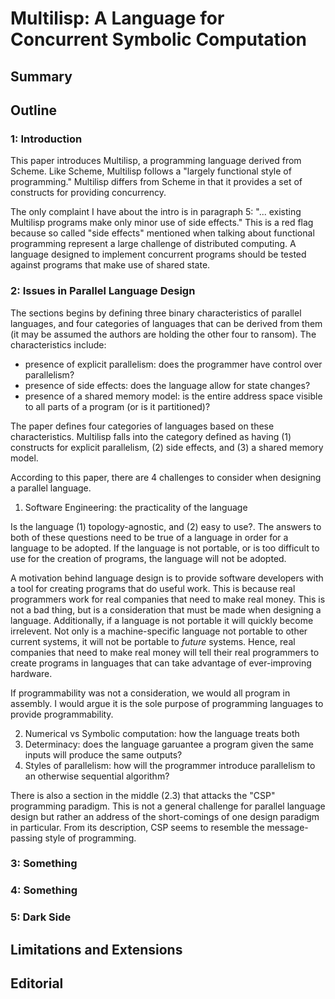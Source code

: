 # Multilisp: A Language for Concurrent Symbolic Computation

## Summary

## Outline

### 1: Introduction

This paper introduces Multilisp, a programming language derived from Scheme.
Like Scheme, Multilisp follows a "largely functional style of programming."
Multilisp differs from Scheme in that it provides a set of constructs for providing concurrency.

The only complaint I have about the intro is in paragraph 5: "... existing Multilisp programs make only minor use of side effects."
This is a red flag because so called "side effects" mentioned when talking about functional programming represent a large challenge of distributed computing.
A language designed to implement concurrent programs should be tested against programs that make use of shared state.

### 2: Issues in Parallel Language Design

The sections begins by defining three binary characteristics of parallel languages, and four categories of languages that can be derived from them (it may be assumed the authors are holding the other four to ransom).
The characteristics include:
* presence of explicit parallelism: does the programmer have control over parallelism?
* presence of side effects: does the language allow for state changes?
* presence of a shared memory model: is the entire address space visible to all parts of a program (or is it partitioned)?

The paper defines four categories of languages based on these characteristics.
Multilisp falls into the category defined as having (1) constructs for explicit parallelism, (2) side effects, and (3) a shared memory model.

According to this paper, there are 4 challenges to consider when designing a parallel language.

1. Software Engineering: the practicality of the language

Is the language (1) topology-agnostic, and (2) easy to use?. The answers to both of these questions need to be true of a language in order for a language to be adopted. If the language is not portable, or is too difficult to use for the creation of programs, the language will not be adopted.

A motivation behind language design is to provide software developers with a tool for creating programs that do useful work. This is because real programmers work for real companies that need to make real money. This is not a bad thing, but is a consideration that must be made when designing a language. Additionally, if a language is not portable it will quickly become irrelevent. Not only is a machine-specific language not portable to other current systems, it will not be portable to *future* systems. Hence, real companies that need to make real money will tell their real programmers to create programs in languages that can take advantage of ever-improving hardware.

If programmability was not a consideration, we would all program in assembly. I would argue it is the sole purpose of programming languages to provide programmability.

2. Numerical vs Symbolic computation: how the language treats both
3. Determinacy: does the language garuantee a program given the same inputs will produce the same outputs?
4. Styles of parallelism: how will the programmer introduce parallelism to an otherwise sequential algorithm?



There is also a section in the middle (2.3) that attacks the "CSP" programming paradigm.
This is not a general challenge for parallel language design but rather an address of the short-comings of one design paradigm in particular.
From its description, CSP seems to resemble the message-passing style of programming.

### 3: Something

### 4: Something

### 5: Dark Side

## Limitations and Extensions

## Editorial
